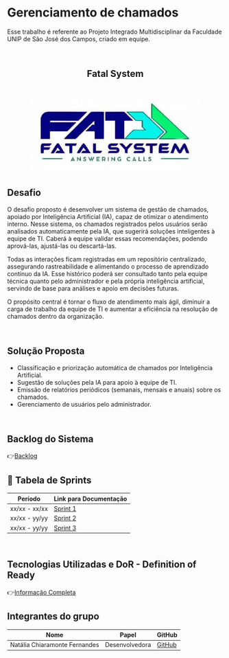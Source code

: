 # Gerenciamento de chamados

Esse trabalho é referente ao Projeto Integrado Multidisciplinar da Faculdade UNIP de São José dos Campos, criado em equipe.
<br>
    
<br>

<h2 align="center"> Fatal System</h2>
<br>
<p align="center">
      <img src="Logotipo/FatalSystemSemMargem.jpg" alt="logo da Fatal System" width="400">
<br>

## Desafio <a id="desafio"></a>
O desafio proposto é desenvolver um sistema de gestão de chamados, apoiado por Inteligência Artificial (IA), capaz de otimizar o atendimento interno.
Nesse sistema, os chamados registrados pelos usuários serão analisados automaticamente pela IA, que sugerirá soluções inteligentes à equipe de TI. Caberá à equipe validar essas recomendações, podendo aprová-las, ajustá-las ou descartá-las.

Todas as interações ficam registradas em um repositório centralizado, assegurando rastreabilidade e alimentando o processo de aprendizado contínuo da IA. Esse histórico poderá ser consultado tanto pela equipe técnica quanto pelo administrador e pela própria inteligência artificial, servindo de base para análises e apoio em decisões futuras.

O propósito central é tornar o fluxo de atendimento mais ágil, diminuir a carga de trabalho da equipe de TI e aumentar a eficiência na resolução de chamados dentro da organização.

<br>

## Solução Proposta
* Classificação e priorização automática de chamados por Inteligência Artificial.
* Sugestão de soluções pela IA para apoio à equipe de TI.
* Emissão de relatórios periódicos (semanais, mensais e anuais) sobre os chamados.
* Gerenciamento de usuários pelo administrador.

<br>

## Backlog do Sistema
👉[Backlog](https://github.com/NataliaChiaramonte/FatalSystem/blob/main/BacklogDoSistema.md)
<br>


## 📅 Tabela de Sprints
|    Período    | Link para Documentação |
| ------------- | ---------------------- |
| xx/xx - xx/xx | [Sprint 1](#)          |
| xx/xx - yy/yy | [Sprint 2](#)          |
| xx/xx - yy/yy | [Sprint 3](#)          |

<br>

## Tecnologias Utilizadas e DoR - Definition of Ready
👉[Informação Completa](https://github.com/NataliaChiaramonte/FatalSystem/blob/main/TecDoR.md)
<br>

## Integrantes do grupo

| Nome                          | Papel         | GitHub                                    |
| ----------------------------- | ------------- |------------------------------------------ |
| Natália Chiaramonte Fernandes     | Desenvolvedora |[GitHub](https://github.com/NataliaChiaramonte) |
